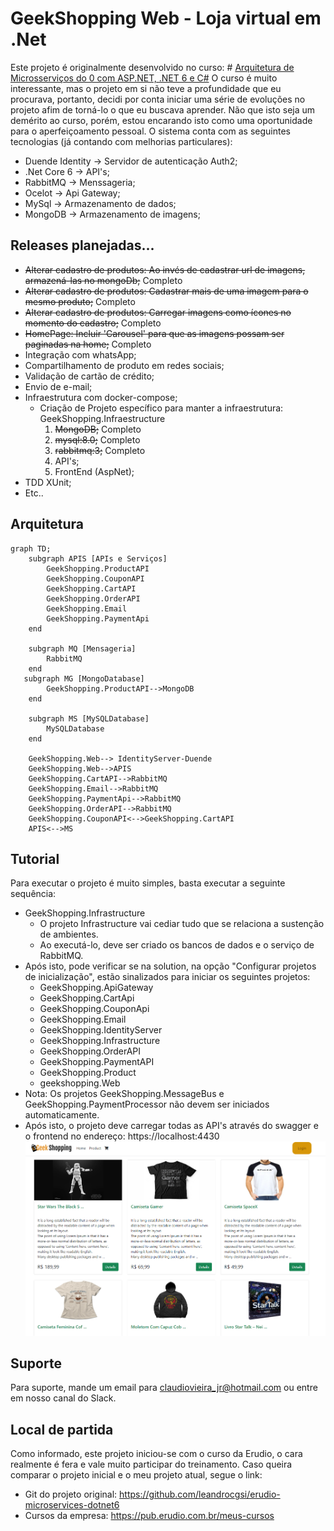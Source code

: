 # GeekShopping Web - Loja virtual em .Net

 
Este projeto é originalmente desenvolvido no curso: # [Arquitetura de Microsserviços do 0 com ASP.NET, .NET 6 e C#](https://www.udemy.com/course/microservices-do-0-a-gcp-com-dot-net-6-kubernetes-e-docker)
O curso é muito interessante, mas o projeto em si não teve a profundidade que eu procurava, portanto, decidi por conta iniciar uma série de evoluções no projeto afim de torná-lo o que eu buscava aprender. Não que isto seja um demérito ao curso, porém, estou encarando isto como uma oportunidade para o aperfeiçoamento pessoal.
O sistema conta com as seguintes tecnologias (já contando com melhorias particulares):

 - Duende Identity -> Servidor de autenticação Auth2;
 - .Net Core 6 -> API's;
 - RabbitMQ -> Menssageria;
 - Ocelot -> Api Gateway;
 - MySql -> Armazenamento de dados;
 - MongoDB -> Armazenamento de imagens;

## Releases planejadas...
 - ~~Alterar cadastro de produtos: Ao invés de cadastrar url de imagens, armazená-las no mongoDb;~~ Completo
 - ~~Alterar cadastro de produtos: Cadastrar mais de uma imagem para o mesmo produto;~~ Completo
 - ~~Alterar cadastro de produtos: Carregar imagens como ícones no momento do cadastro;~~ Completo
 - ~~HomePage: Incluir 'Carousel' para que as imagens possam ser paginadas na home;~~ Completo
 - Integração com whatsApp;
 - Compartilhamento de produto em redes sociais;
 - Validação de cartão de crédito;
 - Envio de e-mail;
 - Infraestrutura com docker-compose;
    -  Criação de Projeto específico para manter a infraestrutura: GeekShopping.Infraestructure
        1. ~~MongoDB;~~ Completo
        2. ~~mysql:8.0;~~ Completo
        3. ~~rabbitmq:3;~~ Completo
        4. API's;
        5. FrontEnd (AspNet);
 - TDD XUnit;
 - Etc..

## Arquitetura

```mermaid
graph TD;
    subgraph APIS [APIs e Serviços]
        GeekShopping.ProductAPI
        GeekShopping.CouponAPI
        GeekShopping.CartAPI
        GeekShopping.OrderAPI
        GeekShopping.Email
        GeekShopping.PaymentApi
    end

    subgraph MQ [Mensageria]
        RabbitMQ
    end
   subgraph MG [MongoDatabase]
        GeekShopping.ProductAPI-->MongoDB
    end

    subgraph MS [MySQLDatabase]
        MySQLDatabase
    end

    GeekShopping.Web--> IdentityServer-Duende
    GeekShopping.Web-->APIS
    GeekShopping.CartAPI-->RabbitMQ
    GeekShopping.Email-->RabbitMQ
    GeekShopping.PaymentApi-->RabbitMQ
    GeekShopping.OrderAPI-->RabbitMQ
    GeekShopping.CouponAPI<-->GeekShopping.CartAPI
    APIS<-->MS
```

## Tutorial
Para executar o projeto é muito simples, basta executar a seguinte sequência:
- GeekShopping.Infrastructure
    - O projeto Infrastructure vai cediar tudo que se relaciona a sustenção de ambientes.
    - Ao executá-lo, deve ser criado os bancos de dados e o serviço de RabbitMQ.
- Após isto, pode verificar se na solution, na opção "Configurar projetos de inicialização", estão sinalizados para iniciar os seguintes projetos:
    - GeekShopping.ApiGateway 
	- GeekShopping.CartApi
	- GeekShopping.CouponApi
	- GeekShopping.Email
	- GeekShopping.IdentityServer
	- GeekShopping.Infrastructure
	- GeekShopping.OrderAPI
	- GeekShopping.PaymentAPI
	- GeekShopping.Product
	- geekshopping.Web
- Nota: Os projetos GeekShopping.MessageBus e GeekShopping.PaymentProcessor não devem ser iniciados automaticamente.
- Após isto, o projeto deve carregar todas as API's através do swagger e o frontend no endereço: https://localhost:4430
![Home Page](https://github.com/clacerda/GeekShoppingDotNetCore6/blob/main/geekshopping.Web/wwwroot/images/home.PNG?raw=true)

## Suporte
Para suporte, mande um email para claudiovieira_jr@hotmail.com ou entre em nosso canal do Slack.


## Local de partida
Como informado, este projeto iniciou-se com o curso da Erudio, o cara realmente é fera e vale muito participar do treinamento. Caso queira comparar o projeto inicial e o meu projeto atual, segue o link:

- Git do projeto original: https://github.com/leandrocgsi/erudio-microservices-dotnet6
- Cursos da  empresa: https://pub.erudio.com.br/meus-cursos

